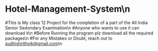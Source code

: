 # Hotel-Management-System\n
#This is My class 12 Project for the completion of a part of the All India Senior Sedondary Examination\n
#Anyone who wants to use it can download it\n
#Before Running the program plz download all the required packages\n
#For any Mistakes or Doubt, reach out to sudhishrithvik@gmail.com\n
